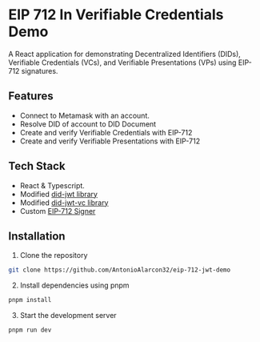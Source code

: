 # EIP 712 In Verifiable Credentials Demo

A React application for demonstrating Decentralized Identifiers (DIDs), Verifiable Credentials (VCs), and Verifiable Presentations (VPs) using EIP-712 signatures.

## Features

- Connect to Metamask with an account.
- Resolve DID of account to DID Document
- Create and verify Verifiable Credentials with EIP-712
- Create and verify Verifiable Presentations with EIP-712

## Tech Stack
- React & Typescript.
- Modified [did-jwt library](https://github.com/AntonioAlarcon32/did-jwt)
- Modified [did-jwt-vc library](https://github.com/AntonioAlarcon32/did-jwt-vc)
- Custom [EIP-712 Signer](https://github.com/AntonioAlarcon32/did-jwt-eip712-signer)

## Installation
1. Clone the repository
  ```bash
  git clone https://github.com/AntonioAlarcon32/eip-712-jwt-demo
  ```
2. Install dependencies using pnpm
  ```bash
  pnpm install
  ```
3. Start the development server
  ```bash
  pnpm run dev
  ```